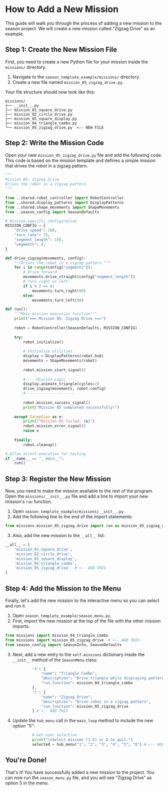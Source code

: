 # How to Add a New Mission

This guide will walk you through the process of adding a new mission to the season project. We will create a new mission called "Zigzag Drive" as an example.

## Step 1: Create the New Mission File

First, you need to create a new Python file for your mission inside the `missions/` directory.

1.  Navigate to the `season_template_example/missions/` directory.
2.  Create a new file named `mission_05_zigzag_drive.py`.

Your file structure should now look like this:

```
missions/
├── __init__.py
├── mission_01_square_drive.py
├── mission_02_circle_drive.py
├── mission_03_square_display.py
├── mission_04_triangle_combo.py
└── mission_05_zigzag_drive.py  <-- NEW FILE
```

## Step 2: Write the Mission Code

Open your new `mission_05_zigzag_drive.py` file and add the following code. This code is based on the mission template and defines a simple mission that drives the robot in a zigzag pattern.

```python
"""
Mission 05: Zigzag Drive
Drives the robot in a zigzag pattern.
"""

from ..shared.robot_controller import RobotController
from ..shared.display_patterns import DisplayPatterns
from ..shared.shape_movements import ShapeMovements
from ..season_config import SeasonDefaults

# Mission-specific configuration
MISSION_CONFIG = {
    "drive_speed": 200,
    "turn_rate": 75,
    "segment_length": 150,
    "segments": 4,
}

def drive_zigzag(movements, config):
    """Drives the robot in a zigzag pattern."""
    for i in range(config["segments"]):
        # Drive forward
        movements.drive_straight(config["segment_length"])
        # Turn right or left
        if i % 2 == 0:
            movements.turn_right(90)
        else:
            movements.turn_left(90)

def run():
    """Main mission execution function"""
    print("=== Mission 05: Zigzag Drive ===")
    
    robot = RobotController(SeasonDefaults, MISSION_CONFIG)
    
    try:
        robot.initialize()
        
        # Initialize utilities
        display = DisplayPatterns(robot.hub)
        movements = ShapeMovements(robot)
        
        robot.mission_start_signal()
        
        # --- Mission Logic ---
        display.animate_triangle(cycles=2)
        drive_zigzag(movements, robot.config)
        # ---------------------
        
        robot.mission_success_signal()
        print("Mission 05 completed successfully!")
        
    except Exception as e:
        print(f"Mission 05 failed: {e}")
        robot.mission_error_signal()
        raise e
        
    finally:
        robot.cleanup()

# Allow direct execution for testing
if __name__ == "__main__":
    run()
```

## Step 3: Register the New Mission

Now, you need to make the mission available to the rest of the program. Open the `missions/__init__.py` file and add a line to import your new mission's `run` function.

1.  Open `season_template_example/missions/__init__.py`.
2.  Add the following line to the end of the import statements:

```python
from missions.mission_05_zigzag_drive import run as mission_05_zigzag_drive
```

3.  Also, add the new mission to the `__all__` list:

```python
__all__ = [
    'mission_01_square_drive',
    'mission_02_circle_drive', 
    'mission_03_square_display',
    'mission_04_triangle_combo',
    'mission_05_zigzag_drive'  # <-- ADD THIS
]
```

## Step 4: Add the Mission to the Menu

Finally, let's add the new mission to the interactive menu so you can select and run it.

1.  Open `season_template_example/season_menu.py`.
2.  First, import the new mission at the top of the file with the other mission imports:

```python
from missions import mission_04_triangle_combo
from missions import mission_05_zigzag_drive  # <-- ADD THIS
from season_config import SeasonInfo, SeasonDefaults
```

3.  Next, add a new entry to the `self.missions` dictionary inside the `__init__` method of the `SeasonMenu` class:

```python
            "4": {
                "name": "Triangle Combo",
                "description": "Drive triangle while displaying pattern",
                "run_function": mission_04_triangle_combo
            },
            "5": {
                "name": "Zigzag Drive",
                "description": "Drive robot in a zigzag pattern",
                "run_function": mission_05_zigzag_drive
            } # <-- ADD THIS
```

4.  Update the `hub_menu` call in the `main_loop` method to include the new option "5":

```python
            # Get user selection
            print("\nSelect mission (1-5) or Q to quit:")
            selected = hub_menu("1", "2", "3", "4", "5", "Q") # <-- ADD "5"
```

## You're Done!

That's it! You have successfully added a new mission to the project. You can now run the `season_menu.py` file, and you will see "Zigzag Drive" as option 5 in the menu.

